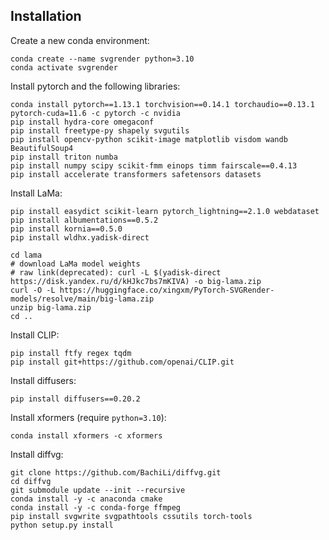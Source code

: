 ## Installation

Create a new conda environment:

```shell
conda create --name svgrender python=3.10
conda activate svgrender
```

Install pytorch and the following libraries:

```shell
conda install pytorch==1.13.1 torchvision==0.14.1 torchaudio==0.13.1 pytorch-cuda=11.6 -c pytorch -c nvidia
pip install hydra-core omegaconf 
pip install freetype-py shapely svgutils
pip install opencv-python scikit-image matplotlib visdom wandb BeautifulSoup4
pip install triton numba
pip install numpy scipy scikit-fmm einops timm fairscale==0.4.13
pip install accelerate transformers safetensors datasets
```

Install LaMa:

```shell
pip install easydict scikit-learn pytorch_lightning==2.1.0 webdataset
pip install albumentations==0.5.2
pip install kornia==0.5.0
pip install wldhx.yadisk-direct

cd lama
# download LaMa model weights
# raw link(deprecated): curl -L $(yadisk-direct https://disk.yandex.ru/d/kHJkc7bs7mKIVA) -o big-lama.zip
curl -O -L https://huggingface.co/xingxm/PyTorch-SVGRender-models/resolve/main/big-lama.zip
unzip big-lama.zip
cd ..
```

Install CLIP:

```shell
pip install ftfy regex tqdm
pip install git+https://github.com/openai/CLIP.git
```

Install diffusers:

```shell
pip install diffusers==0.20.2
```

Install xformers (require `python=3.10`):

```shell
conda install xformers -c xformers
```

Install diffvg:

```shell
git clone https://github.com/BachiLi/diffvg.git
cd diffvg
git submodule update --init --recursive
conda install -y -c anaconda cmake
conda install -y -c conda-forge ffmpeg
pip install svgwrite svgpathtools cssutils torch-tools
python setup.py install
```